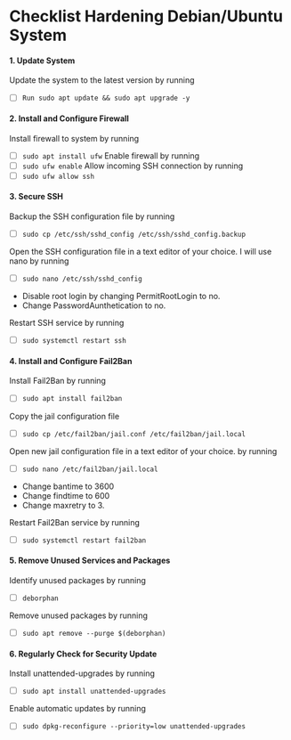 # Checklist Hardening Debian/Ubuntu System
#### 1. Update System
Update the system to the latest version by running
- [ ] `Run sudo apt update && sudo apt upgrade -y`

#### 2. Install and Configure Firewall
Install firewall to system by running
- [ ] `sudo apt install ufw`
Enable firewall  by running
- [ ] `sudo ufw enable`
Allow incoming SSH connection by running
- [ ] `sudo ufw allow ssh`

#### 3. Secure SSH
Backup the SSH configuration file by running
- [ ] `sudo cp /etc/ssh/sshd_config /etc/ssh/sshd_config.backup`

Open the SSH configuration file in a text editor of your choice. I will use nano by running
- [ ] `sudo nano /etc/ssh/sshd_config`
 - Disable root login by changing PermitRootLogin to no.
 - Change PasswordAunthetication to no.

Restart SSH service by running
- [ ] `sudo systemctl restart ssh`

#### 4. Install and Configure Fail2Ban
Install Fail2Ban by running
- [ ] `sudo apt install fail2ban`

Copy the jail configuration file
- [ ] `sudo cp /etc/fail2ban/jail.conf /etc/fail2ban/jail.local` 

Open new jail configuration file in a text editor of your choice. by running
- [ ] `sudo nano /etc/fail2ban/jail.local`
 - Change bantime to 3600
 - Change findtime to 600
 - Change maxretry to 3.

Restart Fail2Ban service by running
- [ ] `sudo systemctl restart fail2ban`

#### 5. Remove Unused Services and Packages
Identify unused packages by running
- [ ] `deborphan`

Remove unused packages by running
- [ ] `sudo apt remove --purge $(deborphan)`

#### 6. Regularly Check for Security Update
Install unattended-upgrades by running
- [ ] `sudo apt install unattended-upgrades`

Enable automatic updates by running
- [ ] `sudo dpkg-reconfigure --priority=low unattended-upgrades`
